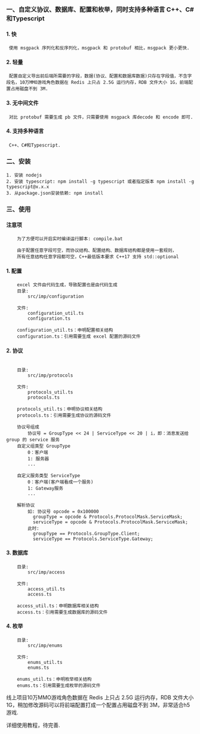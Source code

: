 ### 一、自定义协议、数据库、配置和枚举，同时支持多种语言 C++、C#和Typescript

#### 1. 快
     使用 msgpack 序列化和反序列化，msgpack 和 protobuf 相比，msgpack 更小更快.
#### 2. 轻量
     配置自定义导出前后端所需要的字段，数据(协议、配置和数据库数据)只存在字段值，不含字段名，10万MMO游戏角色数据在 Redis 上只占 2.5G 运行内存，RDB 文件大小 1G，前端配置占用磁盘不到 3M.
#### 3. 无中间文件
     对比 protobuf 需要生成 pb 文件，只需要使用 msgpack 库decode 和 encode 即可.
#### 4. 支持多种语言
     C++、C#和Typescript.

### 二、安装
```
1. 安装 nodejs
2. 安装 typescript: npm install -g typescript 或者指定版本 npm install -g typescript@x.x.x
3. 从package.json安装依赖: npm install
```

### 三、使用
#### 注意项
```
    为了方便可以开启实时编译运行脚本: compile.bat

    由于配置任意字段可空，而协议结构、配置结构、数据库结构都是使用一套规则，
    所有任意结构任意字段都可空，C++最低版本要求 C++17 支持 std::optional
```
#### 1. 配置
```
    excel 文件由代码生成，导致配置也是由代码生成
    目录:
        src/imp/configuration
                
    文件:
        configuration_util.ts
        configuration.ts

    configuration_util.ts：申明配置相关结构
    configuration.ts：引用需要生成 excel 配置的源码文件
```
#### 2. 协议
```

    目录:
        src/imp/protocols
        
    文件:
        protocols_util.ts
        protocols.ts

    protocols_util.ts：申明协议相关结构
    protocols.ts：引用需要生成协议的源码文件

    协议号组成
        协议号 = GroupType << 24 | ServiceType << 20 | i，即：消息发送给 group 的 service 服务
    自定义组类型 GroupType
        0：客户端
        1: 服务器
        ...
        
    自定义服务类型 ServiceType
        0：客户端(客户端看成一个服务)
        1: Gateway服务
        ...

    解析协议
        如: 协议号 opcode = 0x100000
          groupType = opcode & Protocols.ProtocolMask.ServiceMask;
          serviceType = opcode & Protocols.ProtocolMask.ServiceMask;
        此时:
          groupType == Protocols.GroupType.Client;
          serviceType == Protocols.ServiceType.Gateway;

```

#### 3. 数据库
```
    目录:
        src/imp/access
        
    文件:
        access_util.ts
        access.ts

    access_util.ts：申明数据库相关结构
    access.ts：引用需要生成数据库的源码文件
```

#### 4. 枚举
```
    目录:
        src/imp/enums
        
    文件:
        enums_util.ts
        enums.ts
    
    enums_util.ts：申明枚举相关结构
    enums.ts：引用需要生成枚举的源码文件
```

线上项目10万MMO游戏角色数据在 Redis 上只占 2.5G 运行内存，RDB 文件大小 1G，稍加修改源码可以将前端配置打成一个配置占用磁盘不到 3M，非常适合h5游戏.

详细使用教程，待完善.